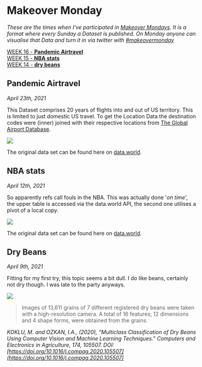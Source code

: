 # Makeover Monday

*These are the times when I've participated in [Makeover Mondays](https://www.makeovermonday.co.uk). It is a format where every Sunday a Dataset is published. On Monday anyone can visualise that Data and turn it in via twitter with [#makeovermonday](https://twitter.com/hashtag/MakeoverMonday)*

[WEEK 16 - **Pandemic Airtravel**](#pandemic-airtravel)  
[WEEK 15 - **NBA stats**](#nba-stats)  
[WEEK 14 - **dry beans**](#dry-beans)  

<span id="pandemic-airtravel"></span>
## Pandemic Airtravel

*April 23th, 2021*

This Dataset comprises 20 years of flights into and out of US territory. This is limited to just domestic US travel. To get the Location Data the destination codes were (inner) joined with their respective locations from [The Global Airport Database](https://www.partow.net/miscellaneous/airportdatabase/index.html).


<a
    href="https://public.tableau.com/views/PANDEMICAIRTRAVEL/PandemicAirtravel?:language=en-GB&:display_count=y&:origin=viz_share_link">
<img class="has_shadow" src="/static/pandemic-airtravel.webp">
</a>

The original data set can be found here on [data.world](https://data.world/makeovermonday/2021w16).

<span id="nba-stats"></span>
## NBA stats

*April 12th, 2021*

So apparently refs call fouls in the NBA. This was actually done '*on time*', the upper table is accessed via the data.world API, the second one utilises a pivot of a local copy.

<a
    href="https://public.tableau.com/views/2015W15_NBA_refs/NBAfouls?:language=en-GB&:display_count=y&:origin=viz_share_link">
<img class="has_shadow" src="/static/nba-refs-screenshot.webp">
</a>

The original data set can be found here on [data.world](https://data.world/makeovermonday/2021w15).

<span id="dry-beans"></span>
## Dry Beans

*April 9th, 2021*

Fitting for my first try, this topic seems a bit dull. I do like beans, certainly not dry though. I was late to the party anyways.

<a
    href="https://public.tableau.com/views/DryBeans_16179588717950/DryBeans?:language=en-GB&:display_count=y&publish=yes&:origin=viz_share_link">
<img class="has_shadow" src="/static/dry-beans-screenshot.webp">
</a>

> Images of 13,611 grains of 7 different registered dry beans were taken with a high-resolution camera. A total of 16 features; 12 dimensions and 4 shape forms, were obtained from the grains.

*KOKLU, M. and OZKAN, I.A., (2020), “Multiclass Classification of Dry Beans Using Computer Vision and Machine Learning Techniques.” Computers and Electronics in Agriculture, 174, 105507. DOI: [https://doi.org/10.1016/j.compag.2020.105507](https://doi.org/10.1016/j.compag.2020.105507)*
